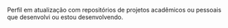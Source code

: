 Perfil em atualização com repositórios de projetos acadêmicos ou pessoais que desenvolvi ou estou desenvolvendo.

<!---
felipeasb/felipeasb is a ✨ special ✨ repository because its `README.md` (this file) appears on your GitHub profile.
You can click the Preview link to take a look at your changes.
--->
